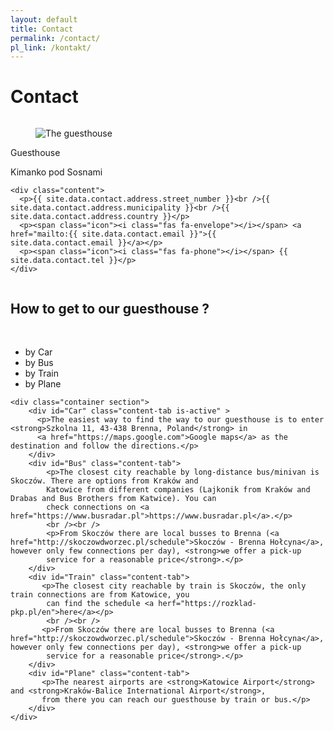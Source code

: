 ```yaml
---
layout: default
title: Contact
permalink: /contact/
pl_link: /kontakt/
---
```


# Contact

<div class="columns">
<div class="container column is-6">
<div class="card">
  <div class="card-image">
    <figure class="image is-4by3">
      <img src="{{ site.baseurl }}{{ site.header_image }}" alt="The guesthouse">
    </figure>
  </div>
  <div class="card-content">
    <div class="media">
      <div class="media-content">
        <p class="subtitle is-6">Guesthouse</p>
        <p class="title is-4">Kimanko pod Sosnami</p>
      </div>
    </div>

    <div class="content">
      <p>{{ site.data.contact.address.street_number }}<br />{{ site.data.contact.address.municipality }}<br />{{ site.data.contact.address.country }}</p>
      <p><span class="icon"><i class="fas fa-envelope"></i></span> <a href="mailto:{{ site.data.contact.email }}">{{ site.data.contact.email }}</a></p>
      <p><span class="icon"><i class="fas fa-phone"></i></span> {{ site.data.contact.tel }}</p>
    </div>
  </div>
</div>
</div>
<div class="container column is-6">
    <div id="map" class="card is_fullheight"></div>
</div>

</div>

## How to get to our guesthouse ?
<br />
<div class="card">
    <nav class="tabs is-centered is-medium">
        <div class="container">
          <ul>
            <li class="tab is-active" onclick="openTab(event,'Car')"><a><span class="icon is-small"><i class="fas fa-car" aria-hidden="true"></i></span><span>by Car</span></a></li>
            <li class="tab" onclick="openTab(event,'Bus')"><a><span class="icon is-small"><i class="fas fa-bus-alt" aria-hidden="true"></i></span><span>by Bus</span></a></li>
            <li class="tab" onclick="openTab(event,'Train')"><a><span class="icon is-small"><i class="fas fa-train" aria-hidden="true"></i></span><span>by Train</span></a></li>
            <li class="tab" onclick="openTab(event,'Plane')"><a><span class="icon is-small"><i class="fas fa-plane-departure" aria-hidden="true"></i></span><span>by Plane</span></a></li>
          </ul>
        </div>
    </nav>
    
    <div class="container section">
        <div id="Car" class="content-tab is-active" >
          <p>The easiest way to find the way to our guesthouse is to enter <strong>Szkolna 11, 43-438 Brenna, Poland</strong> in
          <a href="https://maps.google.com">Google maps</a> as the destination and follow the directions.</p>
        </div>
        <div id="Bus" class="content-tab">
            <p>The closest city reachable by long-distance bus/minivan is Skoczów. There are options from Kraków and 
            Katowice from different companies (Lajkonik from Kraków and Drabas and Bus Brothers from Katwice). You can
            check connections on <a href="https://www.busradar.pl">https://www.busradar.pl</a>.</p>
            <br /><br />
            <p>From Skoczów there are local busses to Brenna (<a href="http://skoczowdworzec.pl/schedule">Skoczów - Brenna Hołcyna</a>, however only few connections per day), <strong>we offer a pick-up 
            service for a reasonable price</strong>.</p>
        </div>
        <div id="Train" class="content-tab">
           <p>The closest city reachable by train is Skoczów, the only train connections are from Katowice, you 
            can find the schedule <a herf="https://rozklad-pkp.pl/en">here</a></p>
            <br /><br />
           <p>From Skoczów there are local busses to Brenna (<a href="http://skoczowdworzec.pl/schedule">Skoczów - Brenna Hołcyna</a>, however only few connections per day), <strong>we offer a pick-up 
            service for a reasonable price</strong>.</p>
        </div>
        <div id="Plane" class="content-tab">
           <p>The nearest airports are <strong>Katowice Airport</strong> and <strong>Kraków-Balice International Airport</strong>,
           from there you can reach our guesthouse by train or bus.</p>
        </div>
    </div>
</div>

<div class="section">
</div>
<div class="section">
</div>

<script>
  var map;
  function initMap() {
    map = new google.maps.Map(document.getElementById('map'), {
      center: {lat: 49.7186637, lng: 18.9394271},
      zoom: 15
    });

    function addMarker(props) {
      var marker = new google.maps.Marker({
        position: props.coords,
        map: map,
      });

      var infoWindow = new google.maps.InfoWindow({
        content: '<p>It is here</p>'
      });

      marker.addListener('click', function() {
        infoWindow.open(map, marker);
      });

    }

    var styles = {
      default: null,
      hide: [
        {
          featureType: 'poi.business',
          stylers: [{visibility: 'off'}]
        },
        {
          featureType: 'transit',
          elementType: 'labels.icon',
          stylers: [{visibility: 'off'}]
        }
      ]
    };

    addMarker({
        coords: {lat: 49.7186637, lng: 18.9394271},
    });

    map.setOptions({styles: styles['hide']});

  }
    
</script>
<script src="https://maps.googleapis.com/maps/api/js?key={{ site.maps_api_key }}&callback=initMap"
async defer></script>
